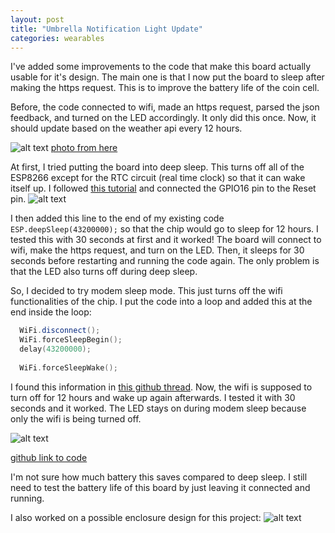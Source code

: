 ```yaml
---
layout: post
title: "Umbrella Notification Light Update"
categories: wearables
---
```


I've added some improvements to the code that make this board actually usable for it's design. The main one is that I now put the board to sleep after making the https request. This is to improve the battery life of the coin cell.

Before, the code connected to wifi, made an https request, parsed the json feedback, and turned on the LED accordingly. It only did this once. Now, it should update based on the weather api every 12 hours.

![alt text](https://cloud.githubusercontent.com/assets/2480569/8272121/91084536-1837-11e5-9a53-52ff89969f7c.png)
[photo from here](https://github.com/esp8266/Arduino/issues/460)

At first, I tried putting the board into deep sleep. This turns off all of the ESP8266 except for the RTC circuit (real time clock) so that it can wake itself up. I followed [this tutorial](https://randomnerdtutorials.com/esp8266-deep-sleep-with-arduino-ide/) and connected the GPIO16 pin to the Reset pin.
![alt text](https://raw.githubusercontent.com/jirrian/jirrian.github.io/master/images/wearables/umbrella_light/umbrella_light_gpio16_to_reset.jpg)

I then added this line to the end of my existing code `ESP.deepSleep(43200000);` so that the chip would go to sleep for 12 hours.
I tested this with 30 seconds at first and it worked! The board will connect to wifi, make the https request, and turn on the LED. Then, it sleeps for 30 seconds before restarting and running the code again. The only problem is that the LED also turns off during deep sleep.

So, I decided to try modem sleep mode. This just turns off the wifi functionalities of the chip.
I put the code into a loop and added this at the end inside the loop:

```c++
  WiFi.disconnect();
  WiFi.forceSleepBegin();
  delay(43200000);
  
  WiFi.forceSleepWake();
 ```
I found this information in [this github thread](https://github.com/esp8266/Arduino/issues/460#issuecomment-168775857). Now, the wifi is supposed to turn off for 12 hours and wake up again afterwards. I tested it with 30 seconds and it worked. The LED stays on during modem sleep because only the wifi is being turned off.

![alt text](https://raw.githubusercontent.com/jirrian/jirrian.github.io/master/images/wearables/umbrella_light/umbrella_light_ledon.jpg)

[github link to code](https://github.com/jirrian/umbrella_light)

I'm not sure how much battery this saves compared to deep sleep. I still need to test the battery life of this board by just leaving it connected and running.

I also worked on a possible enclosure design for this project:
![alt text](https://raw.githubusercontent.com/jirrian/jirrian.github.io/master/images/wearables/umbrella_light/umbrella_light_enclosure_sketch.jpg)


